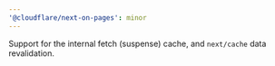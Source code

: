 ```yaml
---
'@cloudflare/next-on-pages': minor
---
```


Support for the internal fetch (suspense) cache, and `next/cache` data revalidation.
